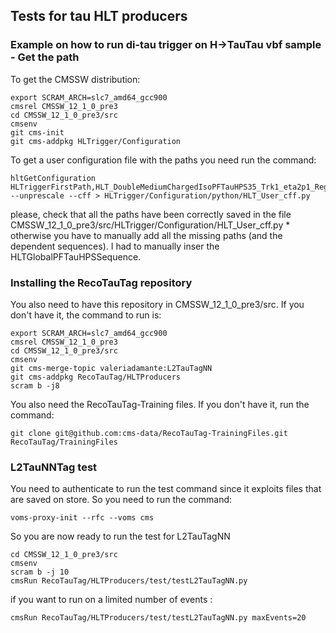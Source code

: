 ## Tests for tau HLT producers


### Example on how to run di-tau trigger on H->TauTau vbf sample - Get the path

To get the CMSSW distribution:
```
export SCRAM_ARCH=slc7_amd64_gcc900
cmsrel CMSSW_12_1_0_pre3
cd CMSSW_12_1_0_pre3/src
cmsenv
git cms-init
git cms-addpkg HLTrigger/Configuration
```
To get a user configuration file with the paths you need run the command:
```
hltGetConfiguration HLTriggerFirstPath,HLT_DoubleMediumChargedIsoPFTauHPS35_Trk1_eta2p1_Reg_v4,HLTGlobalPFTauHPSSequence,HLTriggerFinalPath --unprescale --cff > HLTrigger/Configuration/python/HLT_User_cff.py
```

please, check that all the paths have been correctly saved in the file CMSSW_12_1_0_pre3/src/HLTrigger/Configuration/HLT_User_cff.py *  otherwise you have to manually add all the missing paths (and the dependent sequences). I had to manually inser the HLTGlobalPFTauHPSSequence.

### Installing the RecoTauTag repository
You also need to have this repository in CMSSW_12_1_0_pre3/src. If you don't have it, the command to run is:
```
export SCRAM_ARCH=slc7_amd64_gcc900
cmsrel CMSSW_12_1_0_pre3
cd CMSSW_12_1_0_pre3/src
cmsenv  
git cms-merge-topic valeriadamante:L2TauTagNN
git cms-addpkg RecoTauTag/HLTProducers
scram b -j8
```

You also need the RecoTauTag-Training files. If you don't have it, run the command:
```
git clone git@github.com:cms-data/RecoTauTag-TrainingFiles.git RecoTauTag/TrainingFiles
```

### L2TauNNTag test
You need to authenticate to run the test command since it exploits files that are saved on store. So you need to run the command:
```
voms-proxy-init --rfc --voms cms
```

So you are now ready to run the test for L2TauTagNN
```
cd CMSSW_12_1_0_pre3/src
cmsenv
scram b -j 10
cmsRun RecoTauTag/HLTProducers/test/testL2TauTagNN.py
```

if you want to run on a limited number of events :
```
cmsRun RecoTauTag/HLTProducers/test/testL2TauTagNN.py maxEvents=20
```
